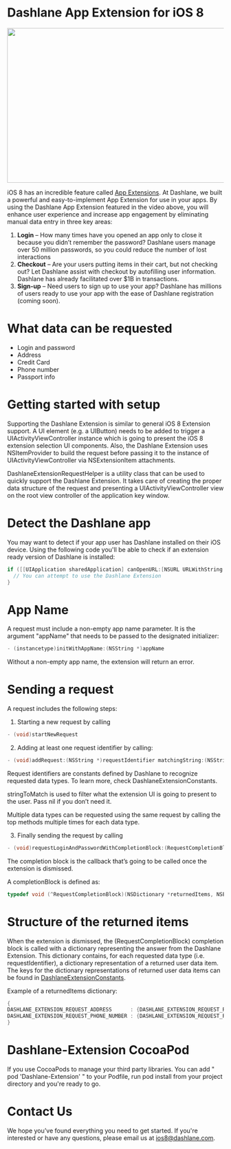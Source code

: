 Dashlane App Extension for iOS 8
======================

<a href="https://d38muu3h4xeqr1.cloudfront.net/Dashlane-iOS8.mp4" target="_blank"><img src="https://www.dashlane.com/images/ios8-partners.png" width="640" height="360"></a>
 
iOS 8 has an incredible feature called [App Extensions](https://developer.apple.com/library/ios/documentation/General/Conceptual/ExtensibilityPG/index.html). At Dashlane, we built a powerful and easy-to-implement App Extension for use in your apps. By using the Dashlane App Extension featured in the video above, you will enhance user experience and increase app engagement by eliminating manual data entry in three key areas:

1. **Login** – How many times have you opened an app only to close it because you didn’t remember the password? Dashlane users manage over 50 million passwords, so you could reduce the number of lost interactions
2. **Checkout** – Are your users putting items in their cart, but not checking out? Let Dashlane assist with checkout by autofilling user information. Dashlane has already facilitated over $1B in transactions.
3. **Sign-up** – Need users to sign up to use your app? Dashlane has millions of users ready to use your app with the ease of Dashlane registration (coming soon).

What data can be requested
======================
* Login and password
* Address
* Credit Card
* Phone number
* Passport info

Getting started with setup
======================
Supporting the Dashlane Extension is similar to general iOS 8 Extension support. A UI element (e.g. a UIButton) needs to be added to trigger a UIActivityViewController instance which is going to present the iOS 8 extension selection UI components. Also, the Dashlane Extension uses NSItemProvider to build the request before passing it to the instance of UIActivityViewController via NSExtensionItem attachments.

DashlaneExtensionRequestHelper is a utility class that can be used to quickly support the Dashlane Extension. It takes care of creating the proper data structure of the request and presenting a UIActivityViewController view on the root view controller of the application key window.

Detect the Dashlane app
======================
You may want to detect if your app user has Dashlane installed on their iOS device. Using the following code you'll be able to check if an extension ready version of Dashlane is installed:

```objective-c
if ([[UIApplication sharedApplication] canOpenURL:[NSURL URLWithString:@"dashlane-ext://"]) { 
  // You can attempt to use the Dashlane Extension
}
```

App Name
======================
A request must include a non-empty app name parameter. It is the argument "appName" that needs to be passed to the designated initializer:

```objective-c
- (instancetype)initWithAppName:(NSString *)appName
```

Without a non-empty app name, the extension will return an error.

Sending a request
======================
A request includes the following steps:

1. Starting a new request by calling

```objective-c
- (void)startNewRequest
```

2. Adding at least one request identifier by calling:

```objective-c
- (void)addRequest:(NSString *)requestIdentifier matchingString:(NSString *)stringToMatch
```

Request identifiers are constants defined by Dashlane to recognize requested data types. To learn more, check DashlaneExtensionConstants.

stringToMatch is used to filter what the extension UI is going to present to the user. Pass nil if you don’t need it.

Multiple data types can be requested using the same request by calling the top methods multiple times for each data type.

3. Finally sending the request by calling

```objective-c
- (void)requestLoginAndPasswordWithCompletionBlock:(RequestCompletionBlock)completionBlock
```

The completion block is the callback that’s going to be called once the extension is dismissed.

A completionBlock is defined as:

```objective-c
typedef void (^RequestCompletionBlock)(NSDictionary *returnedItems, NSError *error);
```

Structure of the returned items
======================
When the extension is dismissed, the (RequestCompletionBlock) completion block is called with a dictionary representing the answer from the Dashlane Extension. This dictionary contains, for each requested data type (i.e. requestIdentifier), a dictionary representation of a returned user data item. The keys for the dictionary representations of returned user data items can be found in [DashlaneExtensionConstants](https://raw.githubusercontent.com/Dashlane/Dashlane-iOS-Extension/master/DashlaneExtensionConstants.h).

Example of a returnedItems dictionary:

```objective-c
{
DASHLANE_EXTENSION_REQUEST_ADDRESS      : {DASHLANE_EXTENSION_REQUEST_REPLY_LOGIN_KEY: @“a login”, DASHLANE_EXTENSION_REQUEST_REPLY_PASSWORD_KEY : @“a password"},
DASHLANE_EXTENSION_REQUEST_PHONE_NUMBER : {DASHLANE_EXTENSION_REQUEST_REPLY_PHONE_NUMBER_KEY: @“a phone number"}
}
```

Dashlane-Extension CocoaPod
======================
If you use CocoaPods to manage your third party libraries. You can add " pod 'Dashlane-Extension' " to your Podfile, run pod install from your project directory and you're ready to go.

Contact Us
======================
We hope you’ve found everything you need to get started. If you're interested or have any questions, please email us at ios8@dashlane.com.
